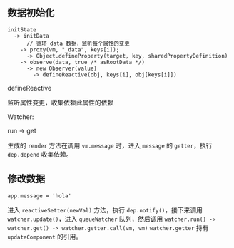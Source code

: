 ## 数据初始化

```
initState
  -> initData
      // 循环 data 数据，监听每个属性的变更
    -> proxy(vm, "_data", keys[i]);
      -> Object.defineProperty(target, key, sharedPropertyDefinition)
    -> observe(data, true /* asRootData */)
      -> new Observer(value)
        -> defineReactive(obj, keys[i], obj[keys[i]])
```

defineReactive

监听属性变更，收集依赖此属性的依赖


Watcher:

run -> get

生成的 `render` 方法在调用 `vm.message` 时，进入 `message` 的 `getter`，执行 `dep.depend` 收集依赖。

## 修改数据

```
app.message = 'hola'
```

进入 `reactiveSetter(newVal)` 方法，执行 `dep.notify()`，接下来调用 `watcher.update()`，进入 `queueWatcher` 队列，然后调用 `watcher.run() -> watcher.get() -> watcher.getter.call(vm, vm)`
`watcher.getter` 持有 `updateComponent` 的引用。
